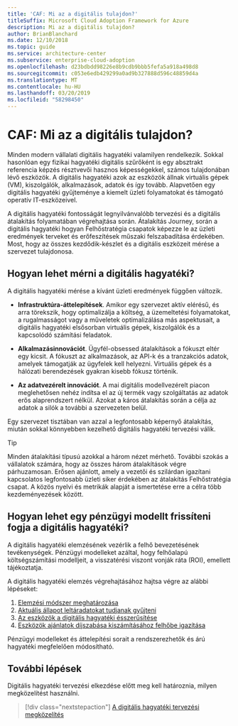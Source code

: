 ```yaml
---
title: 'CAF: Mi az a digitális tulajdon?'
titleSuffix: Microsoft Cloud Adoption Framework for Azure
description: Mi az a digitális tulajdon?
author: BrianBlanchard
ms.date: 12/10/2018
ms.topic: guide
ms.service: architecture-center
ms.subservice: enterprise-cloud-adoption
ms.openlocfilehash: d23bdbdd98226e8b9cdb9bbb5fefa5a918a498d8
ms.sourcegitcommit: c053e6edb429299a0ad9b327888d596c48859d4a
ms.translationtype: MT
ms.contentlocale: hu-HU
ms.lasthandoff: 03/20/2019
ms.locfileid: "58298450"
---
```

<!-- markdownlint-disable MD026 -->

# <a name="caf-what-is-a-digital-estate"></a>CAF: Mi az a digitális tulajdon?

Minden modern vállalati digitális hagyatéki valamilyen rendelkezik. Sokkal hasonlóan egy fizikai hagyatéki digitális szűrőként is egy absztrakt referencia képzés résztvevői hasznos képességekkel, számos tulajdonában lévő eszközök. A digitális hagyatéki azok az eszközök állnak virtuális gépek (VM), kiszolgálók, alkalmazások, adatok és így tovább. Alapvetően egy digitális hagyatéki gyűjteménye a kiemelt üzleti folyamatokat és támogató operatív IT-eszközeivel.

A digitális hagyatéki fontosságát legnyilvánvalóbb tervezési és a digitális átalakítás folyamatában végrehajtása során. Átalakítás Journey, során a digitális hagyatéki hogyan Felhőstratégia csapatok képezze le az üzleti eredmények terveket és erőfeszítések műszaki felszabadítása érdekében. Most, hogy az összes kezdődik-készlet és a digitális eszközeit mérése a szervezet tulajdonosa.

## <a name="how-can-a-digital-estate-be-measured"></a>Hogyan lehet mérni a digitális hagyatéki?

A digitális hagyatéki mérése a kívánt üzleti eredmények függően változik.

- **Infrastruktúra-áttelepítések**. Amikor egy szervezet aktív elérésű, és arra törekszik, hogy optimalizálja a költség, a üzemeltetési folyamatokat, a rugalmasságot vagy a műveletek optimalizálása más aspektusait, a digitális hagyatéki elsősorban virtuális gépek, kiszolgálók és a kapcsolódó számítási feladatok.

- **Alkalmazásinnovációt**. Ügyfél-obsessed átalakítások a fókuszt eltér egy kicsit. A fókuszt az alkalmazások, az API-k és a tranzakciós adatok, amelyek támogatják az ügyfelek kell helyezni. Virtuális gépek és a hálózati berendezések gyakran kisebb fókusz történik.

- **Az adatvezérelt innovációt**. A mai digitális modellvezérelt piacon meglehetősen nehéz indítsa el az új termék vagy szolgáltatás az adatok erős alaprendszert nélkül. Azokat a káros átalakítás során a célja az adatok a silók a további a szervezeten belül.

Egy szervezet tisztában van azzal a legfontosabb képernyő átalakítás, miután sokkal könnyebben kezelhető digitális hagyatéki tervezési válik.

> [!TIP]
> Minden átalakítási típusú azokkal a három nézet mérhető. További szokás a vállalatok számára, hogy az összes három átalakítások végre párhuzamosan. Erősen ajánlott, amely a vezetői és szilárdan igazítani kapcsolatos legfontosabb üzleti siker érdekében az átalakítás Felhőstratégia csapat. A közös nyelvi és metrikák alapját a ismertetése erre a célra több kezdeményezések között.

## <a name="how-can-a-financial-model-be-updated-to-reflect-the-digital-estate"></a>Hogyan lehet egy pénzügyi modellt frissíteni fogja a digitális hagyatéki?

A digitális hagyatéki elemzésének vezérlik a felhő bevezetésének tevékenységek. Pénzügyi modelleket azáltal, hogy felhőalapú költségszámítási modelljeit, a visszatérési viszont vonják ráta (ROI), emellett tájékoztatja.

A digitális hagyatéki elemzés végrehajtásához hajtsa végre az alábbi lépéseket:

1. [Elemzési módszer meghatározása](approach.md)
1. [Aktuális állapot leltáradatokat tudjanak gyűjteni](inventory.md)
1. [Az eszközök a digitális hagyatéki ésszerűsítése](rationalize.md)
1. [Eszközök ajánlatok díjszabása kiszámításához felhőbe igazítása](calculate.md)

Pénzügyi modelleket és áttelepítési sorait a rendszerezhetők és árú hagyatéki megfelelően módosítható.

## <a name="next-steps"></a>További lépések

Digitális hagyatéki tervezési elkezdése előtt meg kell határoznia, milyen megközelítést használni.

> [!div class="nextstepaction"]
> [A digitális hagyatéki tervezési megközelítés](approach.md)